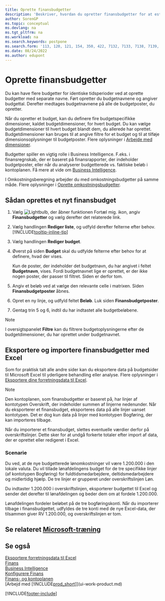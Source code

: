 ```yaml
---
title: Oprette finansbudgetter
description: 'Beskriver, hvordan du opretter finansbudgetter for at estimere forskellige finansielle aktiviteter og tildele dimensioner i forbindelse med business intelligence.'
author: SorenGP
ms.topic: conceptual
ms.devlang: na
ms.tgt_pltfrm: na
ms.workload: na
ms.search.keywords: postpone
ms.search.form: '113, 120, 121, 154, 350, 422, 7132, 7133, 7138, 7139, 9203, 9219, 9239, 9373, 9374'
ms.date: 08/24/2022
ms.author: edupont
---
```

# <a name="create-gl-budgets" />Oprette finansbudgetter

Du kan have flere budgetter for identiske tidsperioder ved at oprette budgetter med separate navne. Ført opretter du budgetnavnene og angiver budgettal. Derefter medtages budgetnavnene på alle de budgetposter, du opretter.  

Når du opretter et budget, kan du definere fire budgetspecifikke dimensioner, kaldet budgetdimensioner, for hvert budget. Du kan vælge budgetdimensioner til hvert budget blandt dem, du allerede har oprettet. Budgetdimensioner kan bruges til at angive filtre for et budget og til at tilføje dimensionsoplysninger til budgetposter. Flere oplysninger i [Arbejde med dimensioner](finance-dimensions.md).

Budgetter spiller en vigtig rolle i Business Intelligence. F.eks. i finansregnskab, der er baseret på finansrapporter, der indeholder budgetposter, eller når du analyserer budgetterede vs. faktiske beløb i kontoplanen. Få mere at vide om [Business Intelligence](bi.md).

I Omkostningsberegning arbejder du med omkostningsbudgetter på samme måde. Flere oplysninger i [Oprette omkostningsbudgetter](finance-create-cost-budgets.md).  

## <a name="to-create-a-new-gl-budget" />Sådan oprettes et nyt finansbudget

1. Vælg ![Lightbulb, der åbner funktionen Fortæl mig.](media/ui-search/search_small.png "Fortæl mig, hvad du vil foretage dig") ikon, angiv **Finansbudgetter** og vælg derefter det relaterede link.  
2. Vælg handlingen **Rediger liste**, og udfyld derefter felterne efter behov. [!INCLUDE[tooltip-inline-tip](includes/tooltip-inline-tip_md.md)]  
3. Vælg handlingen **Rediger budget**.
4. Øverst på siden **Budget** skal du udfylde felterne efter behov for at definere, hvad der vises.  

    Kun de poster, der indeholder det budgetnavn, du har angivet i feltet **Budgetnavn**, vises. Fordi budgetnavnet lige er oprettet, er der ikke nogen poster, der passer til filtret. Siden er derfor tom.  
5. Angiv et beløb ved at vælge den relevante celle i matrixen. Siden **Finansbudgetposter** åbnes.  
6. Opret en ny linje, og udfyld feltet **Beløb**. Luk siden **Finansbudgetposter**.  
7. Gentag trin 5 og 6, indtil du har indtastet alle budgetbeløbene.  

> [!NOTE]  
> I oversigtspanelet **Filtre** kan du filtrere budgetoplysningerne efter de budgetdimensioner, du har oprettet under budgetnavnet.

## <a name="exporting-and-importing-gl-budgets-with-excel" />Eksportere og importere finansbudgetter med Excel

Som for praktisk talt alle andre sider kan du eksportere data på budgetsider til Microsoft Excel til yderligere behandling eller analyse. Flere oplysninger i [Eksportere dine forretningsdata til Excel](about-export-data.md).

> [!NOTE]
> Den kontoplanen, som finansbudgetter er baseret på, har linjer af kontotypen Overskrift, der indeholder summen af linjerne nedenunder. Når du eksporterer et finansbudget, eksporteres data på alle linjer uanset kontotypen. Det er dog kun data på linjer med kontotypen Bogføring, der kan importeres tilbage. 

Når du importerer et finansbudget, slettes eventuelle værdier derfor på overskriftslinjer. Dette sker for at undgå forkerte totaler efter import af data, der er oprettet eller redigeret i Excel.

### <a name="scenario" />Scenarie

Du ved, at de nye budgetterede lønomkostninger vil være 1.200.000 i den lokale valuta. Du vil tillade lønafdelingens budget for de tre specifikke linjer (af kontotypen Bogføring) for fuldtidsmedarbejdere, deltidsmedarbejdere og midlertidig hjælp. De tre linjer er grupperet under overskriftslinjen Løn.

Du indtaster 1.200.000 i overskriftslinjen, eksporterer budgettet til Excel og sender det derefter til lønafdelingen og beder dem om at fordele 1.200.000.

Lønafdelingen fordeler beløbet på de tre bogføringskonti. Når du importerer tilbage i finansbudgettet, udfyldes de tre konti med de nye Excel-data, der tilsammen giver RV 1.200.000, og overskriftslinjen er tom.

## <a name="see-related-microsoft-trainingtrainingmodulesbudgets-exchange-rates-dynamics--business-centralindex" />Se relateret [Microsoft-træning](/training/modules/budgets-exchange-rates-dynamics-365-business-central/index)

## <a name="see-also" />Se også

[Eksportere forretningsdata til Excel](about-export-data.md)  
[Finans](finance.md)  
[Business Intelligence](bi.md)  
[Konfigurere Finans](finance-setup-finance.md)  
[Finans- og kontoplanen](finance-general-ledger.md)  
[Arbejd med [!INCLUDE[prod_short](includes/prod_short.md)]](ui-work-product.md)  

[!INCLUDE[footer-include](includes/footer-banner.md)]
